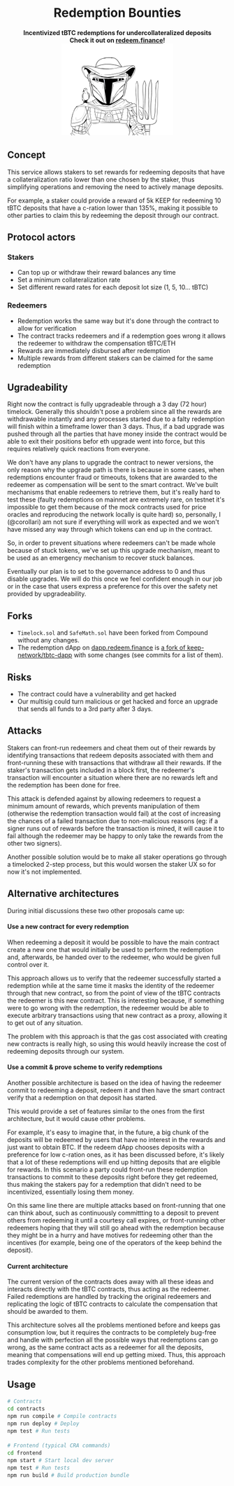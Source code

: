 <h1 align="center">
  Redemption Bounties
  <br>
</h1>

<h4 align="center">
    Incentivized tBTC redemptions for undercollateralized deposits<br>
    Check it out on <a href="https://redeem.finance/" target="_blank">redeem.finance</a>!<br>
    <img src="https://github.com/keep-community/redemption-bounties/raw/master/frontend/src/images/bounty-farmer.png" width="256">
</h4>

## Concept
This service allows stakers to set rewards for redeeming deposits that have a collateralization ratio lower than one chosen by the staker, thus simplifying operations and removing the need to actively manage deposits.

For example, a staker could provide a reward of 5k KEEP for redeeming 10 tBTC deposits that have a c-ration lower than 135%, making it possible to other parties to claim this by redeeming the deposit through our contract.

## Protocol actors
### Stakers
- Can top up or withdraw their reward balances any time
- Set a minimum collateralization rate
- Set different reward rates for each deposit lot size (1, 5, 10... tBTC)

### Redeemers
- Redemption works the same way but it's done through the contract to allow for verification
- The contract tracks redeemers and if a redemption goes wrong it allows the redeemer to withdraw the compensation tBTC/ETH
- Rewards are immediately disbursed after redemption
- Multiple rewards from different stakers can be claimed for the same redemption

## Ugradeability
Right now the contract is fully upgradeable through a 3 day (72 hour) timelock. Generally this shouldn't pose a problem since all the rewards are withdrawable instantly and any processes started due to a falty redemption will finish within a timeframe lower than 3 days. Thus, if a bad upgrade was pushed through all the parties that have money inside the contract would be able to exit their positions befor eth upgrade went into force, but this requires relatively quick reactions from everyone.

We don't have any plans to upgrade the contract to newer versions, the only reason why the upgrade path is there is because in some cases, when redemptions encounter fraud or timeouts, tokens that are awarded to the redeemer as compensation will be sent to the smart contract. We've built mechanisms that enable redeemers to retrieve them, but it's really hard to test these (faulty redemptions on mainnet are extremely rare, on testnet it's impossible to get them because of the mock contracts used for price oracles and reproducing the network locally is quite hard) so, personally, I (@corollari) am not sure if everything will work as expected and we won't have missed any way through which tokens can end up in the contract.

So, in order to prevent situations where redeemers can't be made whole because of stuck tokens, we've set up this upgrade mechanism, meant to be used as an emergency mechanism to recover stuck balances.

Eventually our plan is to set to the governance address to 0 and thus disable upgrades. We will do this once we feel confident enough in our job or in the case that users express a preference for this over the safety net provided by upgradeability.

## Forks
- `Timelock.sol` and `SafeMath.sol` have been forked from Compound without any changes.
- The redemption dApp on [dapp.redeem.finance](https://dapp.redeem.finance) is [a fork of keep-network/tbtc-dapp](https://github.com/keep-community/tbtc-dapp) with some changes (see commits for a list of them).

## Risks
- The contract could have a vulnerability and get hacked
- Our multisig could turn malicious or get hacked and force an upgrade that sends all funds to a 3rd party after 3 days.

## Attacks
Stakers can front-run redeemers and cheat them out of their rewards by identifying transactions that redeem deposits associated with them and front-running these with transactions that withdraw all their rewards. If the staker's transaction gets included in a block first, the redeemer's transaction will encounter a situation where there are no rewards left and the redemption has been done for free.

This attack is defended against by allowing redeemers to request a minimum amount of rewards, which prevents manipulation of them (otherwise the redemption transaction would fail) at the cost of increasing the chances of a failed transaction due to non-malicious reasons (eg: if a signer runs out of rewards before the transaction is mined, it will cause it to fail although the redeemer may be happy to only take the rewards from the other two signers).

Another possible solution would be to make all staker operations go through a timelocked 2-step process, but this would worsen the staker UX so for now it's not implemented.

## Alternative architectures
During initial discussions these two other proposals came up:

#### Use a new contract for every redemption
When redeeming a deposit it would be possible to have the main contract create a new one that would initially be used to perform the redemption and, afterwards, be handed over to the redeemer, who would be given full control over it.

This approach allows us to verify that the redeemer successfully started a redemption while at the same time it masks the identity of the redeemer through that new contract, so from the point of view of the tBTC contracts the redeemer is this new contract. This is interesting because, if something were to go wrong with the redemption, the redeemer would be able to execute arbitrary transactions using that new contract as a proxy, allowing it to get out of any situation.

The problem with this approach is that the gas cost associated with creating new contracts is really high, so using this would heavily increase the cost of redeeming deposits through our system.

#### Use a commit & prove scheme to verify redemptions
Another possible architecture is based on the idea of having the redeemer commit to redeeming a deposit, redeem it and then have the smart contract verify that a redemption on that deposit has started.

This would provide a set of features similar to the ones from the first architecture, but it would cause other problems.

For example, it's easy to imagine that, in the future, a big chunk of the deposits will be redeemed by users that have no interest in the rewards and just want to obtain BTC. If the redeem dApp chooses deposits with a preference for low c-ration ones, as it has been discussed before, it's likely that a lot of these redemptions will end up hitting deposits that are eligible for rewards. In this scenario a party could front-run these redemption transactions to commit to these deposits right before they get redeemed, thus making the stakers pay for a redemption that didn't need to be incentivized, essentially losing them money.

On this same line there are multiple attacks based on front-running that one can think about, such as continuously committting to a deposit to prevent others from redeeming it until a courtesy call expires, or front-running other redeemers hoping that they will still go ahead with the redemption because they might be in a hurry and have motives for redeeming other than the incentives (for example, being one of the operators of the keep behind the deposit).

#### Current architecture
The current version of the contracts does away with all these ideas and interacts directly with the tBTC contracts, thus acting as the redeemer. Failed redemptions are handled by tracking the original redeemers and replicating the logic of tBTC contracts to calculate the compensation that should be awarded to them.

This architecture solves all the problems mentioned before and keeps gas consumption low, but it requires the contracts to be completely bug-free and handle with perfection all the possible ways that redemptions can go wrong, as the same contract acts as a redeemer for all the deposits, meaning that compensations will end up getting mixed. Thus, this approach trades complexity for the other problems mentioned beforehand.

## Usage
```bash
# Contracts
cd contracts
npm run compile # Compile contracts
npm run deploy # Deploy
npm test # Run tests

# Frontend (typical CRA commands)
cd frontend
npm start # Start local dev server
npm test # Run tests
npm run build # Build production bundle
```

